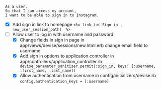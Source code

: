 ```
As a user,
So that I can access my account,
I want to be able to sign in to Instagram.
```

- [X] Add sign in link to homepage
      ``` <%= link_to('Sign in', new_user_session_path)  %> ```
- [ ] Allow user to log in with username and password
  - [X] Change fields in sign in page
    in app/views/devise/sessions/new.html.erb change email field to username
  - [X] Add sign in options to application controller
        in app/controllers/application_controller.rb
        ```  devise_parameter_sanitizer.permit(:sign_in, keys: [:username, :first_name, :last_name]) ```
  - [X] Allow authentication from username
      in config/initializers/devise.rb
      ``` config.authentication_keys = [:username] ```